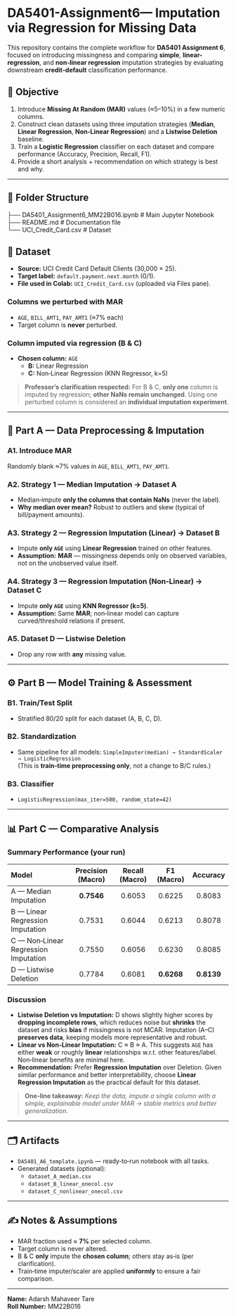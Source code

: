 # DA5401-Assignment6— Imputation via Regression for Missing Data

This repository contains the complete workflow for **DA5401 Assignment 6**, focused on introducing missingness and comparing **simple**, **linear-regression**, and **non‑linear regression** imputation strategies by evaluating downstream **credit‑default** classification performance.

## 📌 Objective
1. Introduce **Missing At Random (MAR)** values (≈5–10%) in a few numeric columns.
2. Construct clean datasets using three imputation strategies (**Median**, **Linear Regression**, **Non‑Linear Regression**) and a **Listwise Deletion** baseline.
3. Train a **Logistic Regression** classifier on each dataset and compare performance (Accuracy, Precision, Recall, F1).
4. Provide a short analysis + recommendation on which strategy is best and why.

---
## 📂 Folder Structure  

├── DA5401_Assignment6_MM22B016.ipynb  # Main Jupyter Notebook  
├── README.md                          # Documentation file  
└── UCI_Credit_Card.csv                # Dataset

## 📂 Dataset
- **Source:** UCI Credit Card Default Clients (30,000 × 25).
- **Target label:** `default.payment.next.month` (0/1).
- **File used in Colab:** `UCI_Credit_Card.csv` (uploaded via Files pane).

### Columns we perturbed with MAR
- `AGE`, `BILL_AMT1`, `PAY_AMT1` (≈7% each)
- Target column is **never** perturbed.

### Column imputed via regression (B & C)
- **Chosen column:** `AGE`  
  - **B:** Linear Regression  
  - **C:** Non‑Linear Regression (KNN Regressor, k=5)

> **Professor’s clarification respected:** For B & C, **only one** column is imputed by regression; **other NaNs remain unchanged**. Using one perturbed column is considered an **individual imputation experiment**.

---

## 🧪 Part A — Data Preprocessing & Imputation

### A1. Introduce MAR
Randomly blank ≈7% values in `AGE`, `BILL_AMT1`, `PAY_AMT1`.

### A2. Strategy 1 — Median Imputation → **Dataset A**
- Median‑impute **only the columns that contain NaNs** (never the label).
- **Why median over mean?** Robust to outliers and skew (typical of bill/payment amounts).

### A3. Strategy 2 — Regression Imputation (Linear) → **Dataset B**
- Impute **only `AGE`** using **Linear Regression** trained on other features.
- **Assumption:** **MAR** — missingness depends only on observed variables, not on the unobserved value itself.

### A4. Strategy 3 — Regression Imputation (Non‑Linear) → **Dataset C**
- Impute **only `AGE`** using **KNN Regressor (k=5)**.
- **Assumption:** Same **MAR**; non‑linear model can capture curved/threshold relations if present.

### A5. Dataset D — Listwise Deletion
- Drop any row with **any** missing value.

---

## ⚙️ Part B — Model Training & Assessment

### B1. Train/Test Split
- Stratified 80/20 split for each dataset (A, B, C, D).

### B2. Standardization
- Same pipeline for all models: `SimpleImputer(median) → StandardScaler → LogisticRegression`  
  (This is **train‑time preprocessing only**, not a change to B/C rules.)

### B3. Classifier
- `LogisticRegression(max_iter=500, random_state=42)`

---

## 📊 Part C — Comparative Analysis

### Summary Performance (your run)
| Model | Precision (Macro) | Recall (Macro) | F1 (Macro) | Accuracy |
|:--|:--:|:--:|:--:|:--:|
| A — Median Imputation | **0.7546** | 0.6053 | 0.6225 | 0.8083 |
| B — Linear Regression Imputation | 0.7531 | 0.6044 | 0.6213 | 0.8078 |
| C — Non‑Linear Regression Imputation | 0.7550 | 0.6056 | 0.6230 | 0.8085 |
| D — Listwise Deletion | 0.7784 | 0.6081 | **0.6268** | **0.8139** |

### Discussion
- **Listwise Deletion vs Imputation:** D shows slightly higher scores by **dropping incomplete rows**, which reduces noise but **shrinks** the dataset and risks **bias** if missingness is not MCAR. Imputation (A–C) **preserves data**, keeping models more representative and robust.
- **Linear vs Non‑Linear Imputation:** C ≈ B ≈ A. This suggests `AGE` has either **weak** or roughly **linear** relationships w.r.t. other features/label. Non‑linear benefits are minimal here.
- **Recommendation:** Prefer **Regression Imputation** over Deletion. Given similar performance and better interpretability, choose **Linear Regression Imputation** as the practical default for this dataset.

> **One‑line takeaway:** *Keep the data, impute a single column with a simple, explainable model under MAR → stable metrics and better generalization.*


---

## 🗂️ Artifacts
- `DA5401_A6_template.ipynb` — ready‑to‑run notebook with all tasks.
- Generated datasets (optional):
  - `dataset_A_median.csv`
  - `dataset_B_linear_onecol.csv`
  - `dataset_C_nonlinear_onecol.csv`

---

## ✍️ Notes & Assumptions
- MAR fraction used ≈ **7%** per selected column.
- Target column is never altered.
- B & C **only** impute the **chosen column**; others stay as‑is (per clarification).
- Train‑time imputer/scaler are applied **uniformly** to ensure a fair comparison.

---

**Name:** Adarsh Mahaveer Tare  
**Roll Number:** MM22B016 
